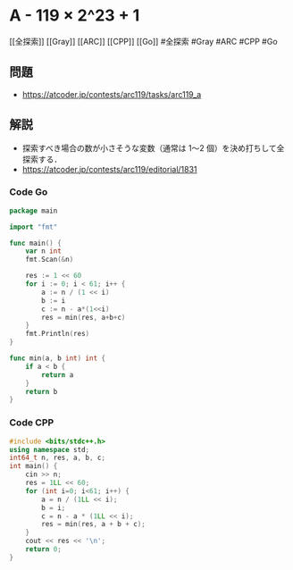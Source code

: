 # A - 119 × 2^23 + 1
[[全探索]] [[Gray]] [[ARC]] [[CPP]] [[Go]]
#全探索 #Gray #ARC #CPP #Go 

## 問題
- https://atcoder.jp/contests/arc119/tasks/arc119_a

## 解説
- 探索すべき場合の数が小さそうな変数（通常は 1～2 個）を決め打ちして全探索する．
- https://atcoder.jp/contests/arc119/editorial/1831

### Code Go
```go
package main

import "fmt"

func main() {
	var n int
	fmt.Scan(&n)

	res := 1 << 60
	for i := 0; i < 61; i++ {
		a := n / (1 << i)
		b := i
		c := n - a*(1<<i)
		res = min(res, a+b+c)
	}
	fmt.Println(res)
}

func min(a, b int) int {
	if a < b {
		return a
	}
	return b
}
```

### Code CPP
```c++
#include <bits/stdc++.h>
using namespace std;
int64_t n, res, a, b, c;
int main() {
	cin >> n;
	res = 1LL << 60;
	for (int i=0; i<61; i++) {
		a = n / (1LL << i);
		b = i;
		c = n - a * (1LL << i);
		res = min(res, a + b + c);
	}
	cout << res << '\n';
    return 0;
}
```